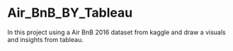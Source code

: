 # Air_BnB_BY_Tableau
In this project using a Air BnB 2016 dataset from kaggle and draw  a visuals and insights from tableau.
